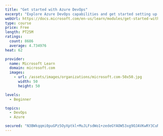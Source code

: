 ```yaml
---
title: "Get started with Azure DevOps"
excerpt: "Explore Azure DevOps capabilities and get started setting up your own organization knowing what separates elite performers from low performers."
webUrl: https://docs.microsoft.com/en-us/learn/modules/get-started-with-devops/
type: course
price: Free
length: PT25M
ratings:
  count: 8686
  average: 4.734976
heat: 62

provider:
  name: Microsoft Learn
  domain: microsoft.com
  images:
    - url: /assets/images/organizations/microsoft.com-50x50.jpg
      width: 50
      height: 50

levels:
  - Beginner

topics:
  - DevOps
  - Azure

secured: "N3BWkqqmi0puGPz5OyXptkl+MuJLFsdWo1+zedeGYAOW53xg9OJAVKwRY3CuNk7so7bYgTrOQWjiRg+bXHmyKSEY7zIXqT1lkl0XMzeneEINvDBsNWYzy8Bkm+hkdczhZkq1V7sEJGxRkeCgKUE+aeejkM7uN8cQYn6BBE52rs7SyINsAxt5isfJCZWAI237SYbnXprpvBomjsu55amywSYtfxN+3pPbhMu1qbz3tkfEg4QPaNpT+gTh+sSx0+BbMrmTL2lCIWL4jo2zhwACUvP9F7IoEsa+tB0gWGKX0nT6pYfWJg7zu3ZmQQkzG/4lbaSeNHH/s/R7O5xbgp64v44lK1qQ/UbGCB3DstRrP/6VTL5DUyqGa5JCfNhpmCJEv3w4n976bIOIocQGyR0SfOGLzt9bXCliry5iV33RMrQ=;fTkeyIr+EtX7c8FCn9NJAw=="
---
```


